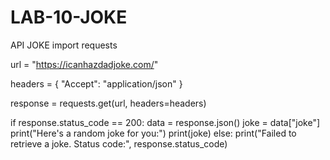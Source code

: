 # LAB-10-JOKE
API JOKE
import requests

url = "https://icanhazdadjoke.com/"

headers = {
    "Accept": "application/json"
}

response = requests.get(url, headers=headers)

if response.status_code == 200:
    data = response.json()
    joke = data["joke"]
    print("Here's a random joke for you:")
    print(joke)
else:
    print("Failed to retrieve a joke. Status code:", response.status_code)
